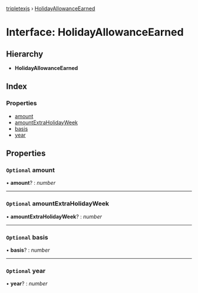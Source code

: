 [tripletexjs](../README.md) › [HolidayAllowanceEarned](holidayallowanceearned.md)

# Interface: HolidayAllowanceEarned

## Hierarchy

* **HolidayAllowanceEarned**

## Index

### Properties

* [amount](holidayallowanceearned.md#optional-amount)
* [amountExtraHolidayWeek](holidayallowanceearned.md#optional-amountextraholidayweek)
* [basis](holidayallowanceearned.md#optional-basis)
* [year](holidayallowanceearned.md#optional-year)

## Properties

### `Optional` amount

• **amount**? : *number*

___

### `Optional` amountExtraHolidayWeek

• **amountExtraHolidayWeek**? : *number*

___

### `Optional` basis

• **basis**? : *number*

___

### `Optional` year

• **year**? : *number*
